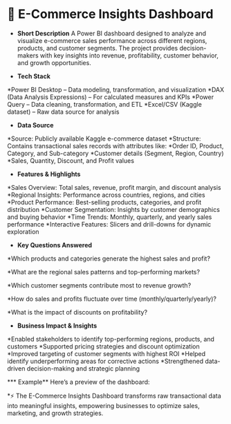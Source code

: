<h1>🛒 E-Commerce Insights Dashboard</h1>

* **Short Description**
A Power BI dashboard designed to analyze and visualize e-commerce sales performance across different regions, products, and customer segments. The project provides decision-makers with key insights into revenue, profitability, customer behavior, and growth opportunities.

* **Tech Stack**

*Power BI Desktop – Data modeling, transformation, and visualization
*DAX (Data Analysis Expressions) – For calculated measures and KPIs
*Power Query – Data cleaning, transformation, and ETL
*Excel/CSV (Kaggle dataset) – Raw data source for analysis

* **Data Source**

*Source: Publicly available Kaggle e-commerce dataset
*Structure: Contains transactional sales records with attributes like:
*Order ID, Product, Category, and Sub-category
*Customer details (Segment, Region, Country)
*Sales, Quantity, Discount, and Profit values

* **Features & Highlights**

*Sales Overview: Total sales, revenue, profit margin, and discount analysis
*Regional Insights: Performance across countries, regions, and cities
*Product Performance: Best-selling products, categories, and profit distribution
*Customer Segmentation: Insights by customer demographics and buying behavior
*Time Trends: Monthly, quarterly, and yearly sales performance
*Interactive Features: Slicers and drill-downs for dynamic exploration

* **Key Questions Answered**

*Which products and categories generate the highest sales and profit?

*What are the regional sales patterns and top-performing markets?

*Which customer segments contribute most to revenue growth?

*How do sales and profits fluctuate over time (monthly/quarterly/yearly)?

*What is the impact of discounts on profitability?

* **Business Impact & Insights**

*Enabled stakeholders to identify top-performing regions, products, and customers
*Supported pricing strategies and discount optimization
*Improved targeting of customer segments with highest ROI
*Helped identify underperforming areas for corrective actions
*Strengthened data-driven decision-making and strategic planning

*** Example**
Here’s a preview of the dashboard:

*⚡ The E-Commerce Insights Dashboard transforms raw transactional data into meaningful insights, empowering businesses to optimize sales, marketing, and growth strategies.
